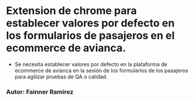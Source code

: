 # Extension de chrome para establecer valores por defecto en los formularios de pasajeros en el ecommerce de avianca.

* Se necesita establecer valores por defecto en la plataforma de ecommerce de avianca en la sesión de los formularios de los pasajeros para agilizar pruebas de QA o calidad.

### Autor: Fainner Ramirez